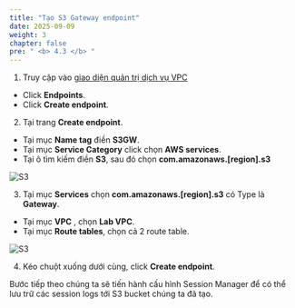 ```yaml
---
title: "Tạo S3 Gateway endpoint"
date: 2025-09-09
weight: 3
chapter: false
pre: " <b> 4.3 </b> "
---
```


1. Truy cập vào [giao diện quản trị dịch vụ VPC](https://console.aws.amazon.com/vpc/home)

- Click **Endpoints**.
- Click **Create endpoint**.

2. Tại trang **Create endpoint**.

- Tại mục **Name tag** điền **S3GW**.
- Tại mục **Service Category** click chọn **AWS services**.
- Tại ô tìm kiếm điền **S3**, sau đó chọn **com.amazonaws.[region].s3**

![S3](/images/4.s3/008-s3.png)

3. Tại mục **Services** chọn **com.amazonaws.[region].s3** có Type là **Gateway**.

- Tại mục **VPC** , chọn **Lab VPC**.
- Tại mục **Route tables**, chọn cả 2 route table.

![S3](/images/4.s3/009-s3.png)

4. Kéo chuột xuống dưới cùng, click **Create endpoint**.

Bước tiếp theo chúng ta sẽ tiến hành cấu hình Session Manager để có thể lưu trữ các session logs tới S3 bucket chúng ta đã tạo.
